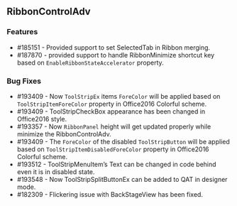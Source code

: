 ## RibbonControlAdv

### Features
* \#185151 - Provided support to set SelectedTab in Ribbon merging.
* \#187870 - provided support to handle RibbonMinimize shortcut key based on `EnableRibbonStateAccelerator` property.

### Bug Fixes
* \#193409 - Now `ToolStripEx` items `ForeColor` will be applied based on `ToolStripItemForeColor` property in Office2016 Colorful scheme.
* \#193409 - ToolStripCheckBox appearance has been changed in Office2016 style. 
* \#193357 - Now `RibbonPanel` height will get updated properly while minimize the RibbonControlAdv.  
* \#193409 - The `ForeColor` of the disabled `ToolStripButton` will be applied based on `ToolStripItemDisabledForeColor` property in Office2016 Colorful scheme.
* \#193512 - ToolStripMenuItem’s Text can be changed in code behind even it is in disabled state.
* \#193548 - Now ToolStripSplitButtonEx can be added to QAT in designer mode.
* \#182309 - Flickering issue with BackStageView has been fixed.
